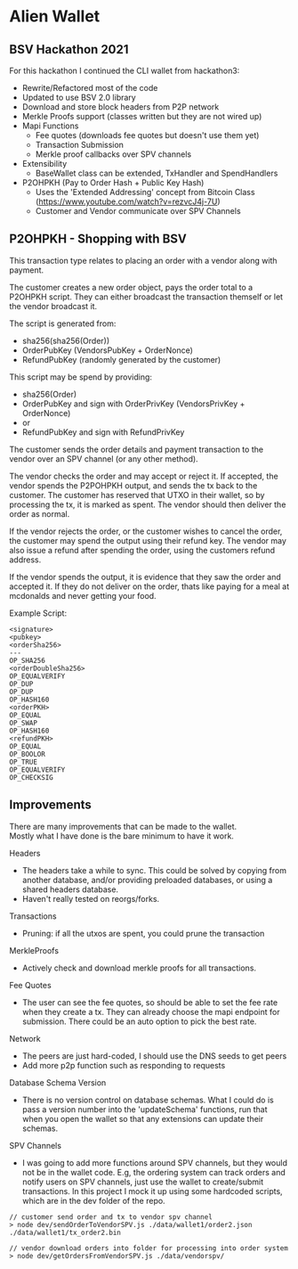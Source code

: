 

# Alien Wallet
## BSV Hackathon 2021  
  
For this hackathon I continued the CLI wallet from hackathon3:  
  
- Rewrite/Refactored most of the code
- Updated to use BSV 2.0 library
- Download and store block headers from P2P network
- Merkle Proofs support (classes written but they are not wired up)
- Mapi Functions
    - Fee quotes (downloads fee quotes but doesn't use them yet)
    - Transaction Submission
    - Merkle proof callbacks over SPV channels
- Extensibility
    - BaseWallet class can be extended, TxHandler and SpendHandlers
- P2OHPKH (Pay to Order Hash + Public Key Hash)
    - Uses the 'Extended Addressing' concept from Bitcoin Class (https://www.youtube.com/watch?v=rezvcJ4j-7U)
    - Customer and Vendor communicate over SPV Channels

## P2OHPKH - Shopping with BSV  

This transaction type relates to placing an order with a vendor along with payment.  

The customer creates a new order object, pays the order total to a P2OHPKH 
script. They can either broadcast the transaction themself or let the vendor broadcast it.

The script is generated from:  
- sha256(sha256(Order))
- OrderPubKey (VendorsPubKey + OrderNonce)
- RefundPubKey (randomly generated by the customer)

This script may be spend by providing:
- sha256(Order)
- OrderPubKey and sign with OrderPrivKey (VendorsPrivKey + OrderNonce)
- or
- RefundPubKey and sign with RefundPrivKey

The customer sends the order details and payment transaction to the vendor over an 
SPV channel (or any other method).

The vendor checks the order and may accept or reject it.
If accepted, the vendor spends the P2POHPKH output, and sends the tx back to the customer.
The customer has reserved that UTXO in their wallet, so by processing the tx, it is 
marked as spent. The vendor should then deliver the order as normal.

If the vendor rejects the order, or the customer wishes to cancel the order,
the customer may spend the output using their refund key. The vendor may also issue
a refund after spending the order, using the customers refund address.

If the vendor spends the output, it is evidence that they saw the order and accepted it.
If they do not deliver on the order, thats like paying for a meal at mcdonalds 
and never getting your food.


Example Script:  
```
<signature>
<pubkey>
<orderSha256>
---
OP_SHA256
<orderDoubleSha256>
OP_EQUALVERIFY
OP_DUP
OP_DUP
OP_HASH160
<orderPKH>
OP_EQUAL
OP_SWAP
OP_HASH160
<refundPKH>
OP_EQUAL
OP_BOOLOR
OP_TRUE
OP_EQUALVERIFY
OP_CHECKSIG
```

## Improvements  

There are many improvements that can be made to the wallet.  
Mostly what I have done is the bare minimum to have it work.  

Headers
- The headers take a while to sync. This could be solved by copying from another database, 
        and/or providing preloaded databases, or using a shared headers database.
- Haven't really tested on reorgs/forks.

Transactions
- Pruning: if all the utxos are spent, you could prune the transaction

MerkleProofs
- Actively check and download merkle proofs for all transactions.

Fee Quotes
- The user can see the fee quotes, so should be able to set the fee rate when they create a tx.
      They can already choose the mapi endpoint for submission. There could be an auto option to pick
      the best rate.

Network
- The peers are just hard-coded, I should use the DNS seeds to get peers
- Add more p2p function such as responding to requests

Database Schema Version
- There is no version control on database schemas. What I could do is pass a version
        number into the 'updateSchema' functions, run that when you open the wallet so 
        that any extensions can update their schemas.

SPV Channels
- I was going to add more functions around SPV channels, but they would not be in the wallet code.
      E.g, the ordering system can track orders and notify users on SPV channels, just use the wallet 
      to create/submit transactions. 
      In this project I mock it up using some hardcoded scripts, which are in the dev folder of the repo.

```
// customer send order and tx to vendor spv channel
> node dev/sendOrderToVendorSPV.js ./data/wallet1/order2.json ./data/wallet1/tx_order2.bin

// vendor download orders into folder for processing into order system 
> node dev/getOrdersFromVendorSPV.js ./data/vendorspv/
```
